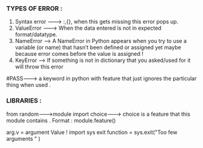 ### TYPES OF ERROR :

1) Syntax error ---> :,{}, when this gets missing this error pops up.
2) ValueError ---> When the data entered is not in expected format/datatype.
3) NameError --> A NameError in Python appears when you try to use a variable (or name) that hasn’t been defined or assigned yet maybe because error comes before the value is assigned !
4) KeyError --> If something is not in dictionary that you asked/used for it will throw this error

#PASS---> a keyword in python with feature that just ignores the particular thing when used .

### LIBRARIES : 

from random--->module import choice---> choice is a feature that this module contains .
Format : module.feature()

arg.v = argument Value ! 
import sys 
exit function = sys.exit("Too few arguments " )